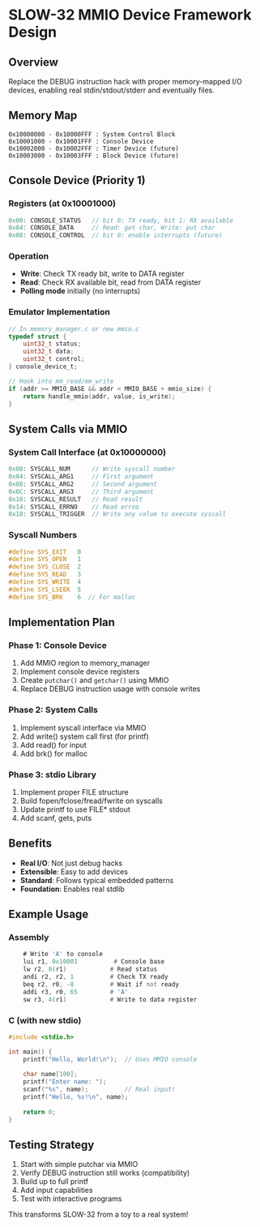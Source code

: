 # SLOW-32 MMIO Device Framework Design

## Overview
Replace the DEBUG instruction hack with proper memory-mapped I/O devices, enabling real stdin/stdout/stderr and eventually files.

## Memory Map
```
0x10000000 - 0x10000FFF : System Control Block
0x10001000 - 0x10001FFF : Console Device  
0x10002000 - 0x10002FFF : Timer Device (future)
0x10003000 - 0x10003FFF : Block Device (future)
```

## Console Device (Priority 1)

### Registers (at 0x10001000)
```c
0x00: CONSOLE_STATUS   // bit 0: TX ready, bit 1: RX available
0x04: CONSOLE_DATA     // Read: get char, Write: put char  
0x08: CONSOLE_CONTROL  // bit 0: enable interrupts (future)
```

### Operation
- **Write**: Check TX ready bit, write to DATA register
- **Read**: Check RX available bit, read from DATA register
- **Polling mode** initially (no interrupts)

### Emulator Implementation
```c
// In memory_manager.c or new mmio.c
typedef struct {
    uint32_t status;
    uint32_t data;
    uint32_t control;
} console_device_t;

// Hook into mm_read/mm_write
if (addr >= MMIO_BASE && addr < MMIO_BASE + mmio_size) {
    return handle_mmio(addr, value, is_write);
}
```

## System Calls via MMIO

### System Call Interface (at 0x10000000)
```c
0x00: SYSCALL_NUM      // Write syscall number
0x04: SYSCALL_ARG1     // First argument
0x08: SYSCALL_ARG2     // Second argument
0x0C: SYSCALL_ARG3     // Third argument
0x10: SYSCALL_RESULT   // Read result
0x14: SYSCALL_ERRNO    // Read errno
0x18: SYSCALL_TRIGGER  // Write any value to execute syscall
```

### Syscall Numbers
```c
#define SYS_EXIT   0
#define SYS_OPEN   1
#define SYS_CLOSE  2
#define SYS_READ   3
#define SYS_WRITE  4
#define SYS_LSEEK  5
#define SYS_BRK    6  // For malloc
```

## Implementation Plan

### Phase 1: Console Device
1. Add MMIO region to memory_manager
2. Implement console device registers
3. Create `putchar()` and `getchar()` using MMIO
4. Replace DEBUG instruction usage with console writes

### Phase 2: System Calls
1. Implement syscall interface via MMIO
2. Add write() system call first (for printf)
3. Add read() for input
4. Add brk() for malloc

### Phase 3: stdio Library
1. Implement proper FILE structure
2. Build fopen/fclose/fread/fwrite on syscalls
3. Update printf to use FILE* stdout
4. Add scanf, gets, puts

## Benefits
- **Real I/O**: Not just debug hacks
- **Extensible**: Easy to add devices
- **Standard**: Follows typical embedded patterns
- **Foundation**: Enables real stdlib

## Example Usage

### Assembly
```asm
    # Write 'A' to console
    lui r1, 0x10001          # Console base
    lw r2, 0(r1)            # Read status
    andi r2, r2, 1          # Check TX ready
    beq r2, r0, -8          # Wait if not ready
    addi r3, r0, 65         # 'A'
    sw r3, 4(r1)            # Write to data register
```

### C (with new stdio)
```c
#include <stdio.h>

int main() {
    printf("Hello, World!\n");  // Uses MMIO console
    
    char name[100];
    printf("Enter name: ");
    scanf("%s", name);          // Real input!
    printf("Hello, %s!\n", name);
    
    return 0;
}
```

## Testing Strategy
1. Start with simple putchar via MMIO
2. Verify DEBUG instruction still works (compatibility)
3. Build up to full printf
4. Add input capabilities
5. Test with interactive programs

This transforms SLOW-32 from a toy to a real system!